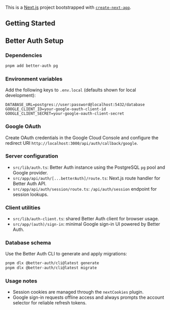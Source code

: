 This is a [Next.js](https://nextjs.org) project bootstrapped with [`create-next-app`](https://nextjs.org/docs/app/api-reference/cli/create-next-app).

## Getting Started

## Better Auth Setup

### Dependencies

```bash
pnpm add better-auth pg
```

### Environment variables

Add the following keys to `.env.local` (defaults shown for local development):

```
DATABASE_URL=postgres://user:password@localhost:5432/database
GOOGLE_CLIENT_ID=your-google-oauth-client-id
GOOGLE_CLIENT_SECRET=your-google-oauth-client-secret
```

### Google OAuth

Create OAuth credentials in the Google Cloud Console and configure the redirect URI `http://localhost:3000/api/auth/callback/google`.

### Server configuration

- `src/lib/auth.ts`: Better Auth instance using the PostgreSQL `pg` pool and Google provider.
- `src/app/api/auth/[...betterAuth]/route.ts`: Next.js route handler for Better Auth API.
- `src/app/api/auth/session/route.ts`: `/api/auth/session` endpoint for session lookups.

### Client utilities

- `src/lib/auth-client.ts`: shared Better Auth client for browser usage.
- `src/app/(auth)/sign-in`: minimal Google sign-in UI powered by Better Auth.

### Database schema

Use the Better Auth CLI to generate and apply migrations:

```bash
pnpm dlx @better-auth/cli@latest generate
pnpm dlx @better-auth/cli@latest migrate
```

### Usage notes

- Session cookies are managed through the `nextCookies` plugin.
- Google sign-in requests offline access and always prompts the account selector for reliable refresh tokens.
